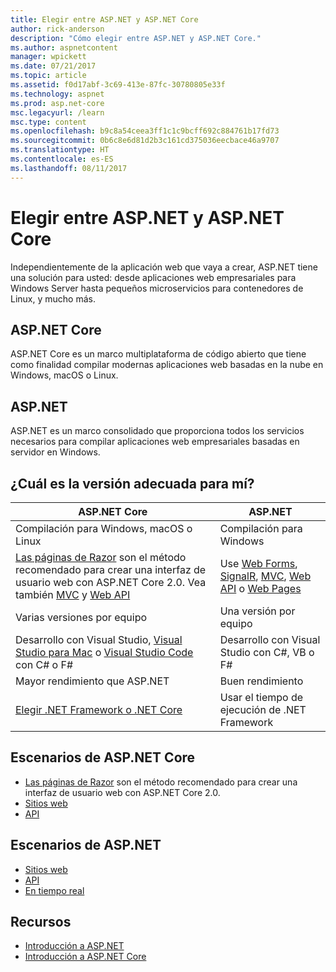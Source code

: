 ```yaml
---
title: Elegir entre ASP.NET y ASP.NET Core
author: rick-anderson
description: "Cómo elegir entre ASP.NET y ASP.NET Core."
ms.author: aspnetcontent
manager: wpickett
ms.date: 07/21/2017
ms.topic: article
ms.assetid: f0d17abf-3c69-413e-87fc-30780805e33f
ms.technology: aspnet
ms.prod: asp.net-core
msc.legacyurl: /learn
msc.type: content
ms.openlocfilehash: b9c8a54ceea3ff1c1c9bcff692c884761b17fd73
ms.sourcegitcommit: 0b6c8e6d81d2b3c161cd375036eecbace46a9707
ms.translationtype: HT
ms.contentlocale: es-ES
ms.lasthandoff: 08/11/2017
---
```

# <a name="choose-between-aspnet-and-aspnet-core"></a>Elegir entre ASP.NET y ASP.NET Core 

Independientemente de la aplicación web que vaya a crear, ASP.NET tiene una solución para usted: desde aplicaciones web empresariales para Windows Server hasta pequeños microservicios para contenedores de Linux, y mucho más.

## <a name="aspnet-core"></a>ASP.NET Core

ASP.NET Core es un marco multiplataforma de código abierto que tiene como finalidad compilar modernas aplicaciones web basadas en la nube en Windows, macOS o Linux.

## <a name="aspnet"></a>ASP.NET

ASP.NET es un marco consolidado que proporciona todos los servicios necesarios para compilar aplicaciones web empresariales basadas en servidor en Windows.

## <a name="which-one-is-right-for-me"></a>¿Cuál es la versión adecuada para mí?

| ASP.NET Core | ASP.NET |
|---|---|
|Compilación para Windows, macOS o Linux|Compilación para Windows|
|[Las páginas de Razor](xref:mvc/razor-pages/index) son el método recomendado para crear una interfaz de usuario web con ASP.NET Core 2.0. Vea también [MVC](xref:mvc/overview) y [Web API](xref:tutorials/first-web-api)|Use [Web Forms](https://docs.microsoft.com/aspnet/web-forms), [SignalR](https://docs.microsoft.com/aspnet/signalr), [MVC](https://docs.microsoft.com/aspnet/mvc), [Web API](https://docs.microsoft.com/aspnet/web-api/) o [Web Pages](https://docs.microsoft.com/aspnet/web-pages)|
|Varias versiones por equipo|Una versión por equipo|
|Desarrollo con Visual Studio, [Visual Studio para Mac](https://www.visualstudio.com/vs/visual-studio-mac/) o [Visual Studio Code](https://code.visualstudio.com/) con C# o F#|Desarrollo con Visual Studio con C#, VB o F#|
|Mayor rendimiento que ASP.NET|Buen rendimiento|
|[Elegir .NET Framework o .NET Core](https://docs.microsoft.com/dotnet/articles/standard/choosing-core-framework-server)|Usar el tiempo de ejecución de .NET Framework|

## <a name="aspnet-core-scenarios"></a>Escenarios de ASP.NET Core

<!-- update link to Razor Pages mvc movie series when done -->
* [Las páginas de Razor](xref:mvc/razor-pages/index) son el método recomendado para crear una interfaz de usuario web con ASP.NET Core 2.0.
* [Sitios web](xref:tutorials/first-mvc-app/index)
* [API](xref:tutorials/first-web-api)

## <a name="aspnet-scenarios"></a>Escenarios de ASP.NET

* [Sitios web](https://docs.microsoft.com/aspnet/mvc)
* [API](https://docs.microsoft.com/aspnet/web-api)
* [En tiempo real](https://docs.microsoft.com/aspnet/signalr)

## <a name="resources"></a>Recursos

* [Introducción a ASP.NET](https://docs.microsoft.com/aspnet/overview)
* [Introducción a ASP.NET Core](xref:index)
